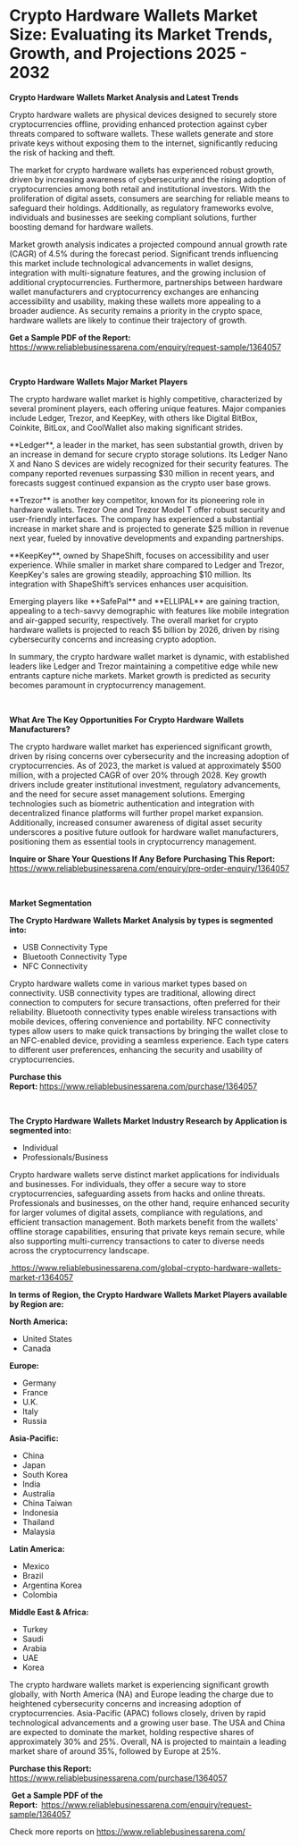<p><h1>Crypto Hardware Wallets Market Size: Evaluating its Market Trends, Growth, and Projections 2025 - 2032</h1></p><p><strong>Crypto Hardware Wallets Market Analysis and Latest Trends</strong></p>
<p><p>Crypto hardware wallets are physical devices designed to securely store cryptocurrencies offline, providing enhanced protection against cyber threats compared to software wallets. These wallets generate and store private keys without exposing them to the internet, significantly reducing the risk of hacking and theft. </p><p>The market for crypto hardware wallets has experienced robust growth, driven by increasing awareness of cybersecurity and the rising adoption of cryptocurrencies among both retail and institutional investors. With the proliferation of digital assets, consumers are searching for reliable means to safeguard their holdings. Additionally, as regulatory frameworks evolve, individuals and businesses are seeking compliant solutions, further boosting demand for hardware wallets.</p><p>Market growth analysis indicates a projected compound annual growth rate (CAGR) of 4.5% during the forecast period. Significant trends influencing this market include technological advancements in wallet designs, integration with multi-signature features, and the growing inclusion of additional cryptocurrencies. Furthermore, partnerships between hardware wallet manufacturers and cryptocurrency exchanges are enhancing accessibility and usability, making these wallets more appealing to a broader audience. As security remains a priority in the crypto space, hardware wallets are likely to continue their trajectory of growth.</p></p>
<p><strong>Get a Sample PDF of the Report:&nbsp;</strong> <a href="https://www.reliablebusinessarena.com/enquiry/request-sample/1364057?utm_campaign=2137&utm_medium=2&utm_source=Github&utm_content=ia&utm_term=04042025&utm_id=crypto-hardware-wallets">https://www.reliablebusinessarena.com/enquiry/request-sample/1364057</a></p>
<p>&nbsp;</p>
<p><strong>Crypto Hardware Wallets Major Market Players</strong></p>
<p><p>The crypto hardware wallet market is highly competitive, characterized by several prominent players, each offering unique features. Major companies include Ledger, Trezor, and KeepKey, with others like Digital BitBox, Coinkite, BitLox, and CoolWallet also making significant strides.</p><p>**Ledger**, a leader in the market, has seen substantial growth, driven by an increase in demand for secure crypto storage solutions. Its Ledger Nano X and Nano S devices are widely recognized for their security features. The company reported revenues surpassing $30 million in recent years, and forecasts suggest continued expansion as the crypto user base grows.</p><p>**Trezor** is another key competitor, known for its pioneering role in hardware wallets. Trezor One and Trezor Model T offer robust security and user-friendly interfaces. The company has experienced a substantial increase in market share and is projected to generate $25 million in revenue next year, fueled by innovative developments and expanding partnerships.</p><p>**KeepKey**, owned by ShapeShift, focuses on accessibility and user experience. While smaller in market share compared to Ledger and Trezor, KeepKey's sales are growing steadily, approaching $10 million. Its integration with ShapeShift’s services enhances user acquisition.</p><p>Emerging players like **SafePal** and **ELLIPAL** are gaining traction, appealing to a tech-savvy demographic with features like mobile integration and air-gapped security, respectively. The overall market for crypto hardware wallets is projected to reach $5 billion by 2026, driven by rising cybersecurity concerns and increasing crypto adoption.</p><p>In summary, the crypto hardware wallet market is dynamic, with established leaders like Ledger and Trezor maintaining a competitive edge while new entrants capture niche markets. Market growth is predicted as security becomes paramount in cryptocurrency management.</p></p>
<p>&nbsp;</p>
<p><strong>What Are The Key Opportunities For Crypto Hardware Wallets Manufacturers?</strong></p>
<p><p>The crypto hardware wallet market has experienced significant growth, driven by rising concerns over cybersecurity and the increasing adoption of cryptocurrencies. As of 2023, the market is valued at approximately $500 million, with a projected CAGR of over 20% through 2028. Key growth drivers include greater institutional investment, regulatory advancements, and the need for secure asset management solutions. Emerging technologies such as biometric authentication and integration with decentralized finance platforms will further propel market expansion. Additionally, increased consumer awareness of digital asset security underscores a positive future outlook for hardware wallet manufacturers, positioning them as essential tools in cryptocurrency management.</p></p>
<p><strong>Inquire or Share Your Questions If Any Before Purchasing This Report:</strong> <a href="https://www.reliablebusinessarena.com/enquiry/pre-order-enquiry/1364057?utm_campaign=2137&utm_medium=2&utm_source=Github&utm_content=ia&utm_term=04042025&utm_id=crypto-hardware-wallets">https://www.reliablebusinessarena.com/enquiry/pre-order-enquiry/1364057</a></p>
<p>&nbsp;</p>
<p><strong>Market Segmentation</strong></p>
<p><strong>The Crypto Hardware Wallets Market Analysis by types is segmented into:</strong></p>
<p><ul><li>USB Connectivity Type</li><li>Bluetooth Connectivity Type</li><li>NFC Connectivity</li></ul></p>
<p><p>Crypto hardware wallets come in various market types based on connectivity. USB connectivity types are traditional, allowing direct connection to computers for secure transactions, often preferred for their reliability. Bluetooth connectivity types enable wireless transactions with mobile devices, offering convenience and portability. NFC connectivity types allow users to make quick transactions by bringing the wallet close to an NFC-enabled device, providing a seamless experience. Each type caters to different user preferences, enhancing the security and usability of cryptocurrencies.</p></p>
<p><strong>Purchase this Report:&nbsp;</strong><a href="https://www.reliablebusinessarena.com/purchase/1364057?utm_campaign=2137&utm_medium=2&utm_source=Github&utm_content=ia&utm_term=04042025&utm_id=crypto-hardware-wallets">https://www.reliablebusinessarena.com/purchase/1364057</a></p>
<p>&nbsp;</p>
<p><strong>The Crypto Hardware Wallets Market Industry Research by Application is segmented into:</strong></p>
<p><ul><li>Individual</li><li>Professionals/Business</li></ul></p>
<p><p>Crypto hardware wallets serve distinct market applications for individuals and businesses. For individuals, they offer a secure way to store cryptocurrencies, safeguarding assets from hacks and online threats. Professionals and businesses, on the other hand, require enhanced security for larger volumes of digital assets, compliance with regulations, and efficient transaction management. Both markets benefit from the wallets' offline storage capabilities, ensuring that private keys remain secure, while also supporting multi-currency transactions to cater to diverse needs across the cryptocurrency landscape.</p></p>
<p><a href="https://www.reliablebusinessarena.com/global-crypto-hardware-wallets-market-r1364057?utm_campaign=2137&utm_medium=2&utm_source=Github&utm_content=ia&utm_term=04042025&utm_id=crypto-hardware-wallets">&nbsp;https://www.reliablebusinessarena.com/global-crypto-hardware-wallets-market-r1364057</a></p>
<p><strong>In terms of Region, the Crypto Hardware Wallets Market Players available by Region are:</strong></p>
<p>
    <p> <strong> North America: </strong>
        <ul>
            <li>United States</li>
            <li>Canada</li>
        </ul>
        </p> 
    <p> <strong> Europe: </strong>
        <ul>
            <li>Germany</li>
            <li>France</li>
            <li>U.K.</li>
            <li>Italy</li>
            <li>Russia</li>
        </ul>
        </p> 
    <p> <strong> Asia-Pacific: </strong>
        <ul>
            <li>China</li>
            <li>Japan</li>
            <li>South Korea</li>
            <li>India</li>
            <li>Australia</li>
            <li>China Taiwan</li>
            <li>Indonesia</li>
            <li>Thailand</li>
            <li>Malaysia</li>
        </ul>
        </p> 
    <p> <strong> Latin America: </strong>
        <ul>
            <li>Mexico</li>
            <li>Brazil</li>
            <li>Argentina Korea</li>
            <li>Colombia</li>
        </ul>
        </p> 
    <p> <strong> Middle East & Africa: </strong>
        <ul>
            <li>Turkey</li>
            <li>Saudi</li>
            <li>Arabia</li>
            <li>UAE</li>
            <li>Korea</li>
        </ul>
    </p>
    </p>
<p><p>The crypto hardware wallets market is experiencing significant growth globally, with North America (NA) and Europe leading the charge due to heightened cybersecurity concerns and increasing adoption of cryptocurrencies. Asia-Pacific (APAC) follows closely, driven by rapid technological advancements and a growing user base. The USA and China are expected to dominate the market, holding respective shares of approximately 30% and 25%. Overall, NA is projected to maintain a leading market share of around 35%, followed by Europe at 25%.</p></p>
<p><strong>Purchase this Report: </strong><a href="https://www.reliablebusinessarena.com/purchase/1364057?utm_campaign=2137&utm_medium=2&utm_source=Github&utm_content=ia&utm_term=04042025&utm_id=crypto-hardware-wallets">https://www.reliablebusinessarena.com/purchase/1364057</a></p>
<p>&nbsp;<strong>Get a Sample PDF of the Report:&nbsp;&nbsp;</strong><a href="https://www.reliablebusinessarena.com/enquiry/request-sample/1364057?utm_campaign=2137&utm_medium=2&utm_source=Github&utm_content=ia&utm_term=04042025&utm_id=crypto-hardware-wallets">https://www.reliablebusinessarena.com/enquiry/request-sample/1364057</a></p>
<p><strong></strong></p>
<p>Check more reports on <a href="https://www.reliablebusinessarena.com/?utm_campaign=2137&utm_medium=2&utm_source=Github&utm_content=ia&utm_term=04042025&utm_id=crypto-hardware-wallets">https://www.reliablebusinessarena.com/</a></p>